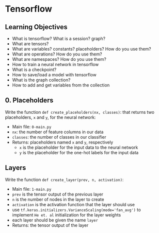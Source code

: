 # Tensorflow

## Learning Objectives

- What is tensorflow?
  What is a session? graph?
- What are tensors?
- What are variables? constants? placeholders? How do you use them?
- What are operations? How do you use them?
- What are namespaces? How do you use them?
- How to train a neural network in tensorflow
- What is a checkpoint?
- How to save/load a model with tensorflow
- What is the graph collection?
- How to add and get variables from the collection

## 0. Placeholders

Write the function `def create_placeholders(nx, classes)`: that returns two placeholders, `x` and `y`, for the neural network:

- Main file: `0-main.py`
- `nx`: the number of feature columns in our data
- `classes`: the number of classes in our classifier
- Returns: placeholders named `x` and `y`, respectively
  - `x` is the placeholder for the input data to the neural network
  - `y` is the placeholder for the one-hot labels for the input data

## Layers

Write the function `def create_layer(prev, n, activation)`:

- Main file: `1-main.py`
- `prev` is the tensor output of the previous layer
- `n` is the number of nodes in the layer to create
- `activation` is the activation function that the layer should use
- use `tf.keras.initializers.VarianceScaling(mode='fan_avg')` to implement `He et. al` initialization for the layer weights
- each layer should be given the name `layer`
- Returns: the tensor output of the layer

